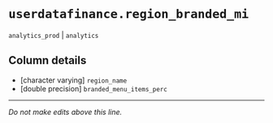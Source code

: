 # `userdatafinance.region_branded_mi`
`analytics_prod` | `analytics`

## Column details
* [character varying] `region_name`
* [double precision] `branded_menu_items_perc`

-------------------------------------------------------------------------------
*Do not make edits above this line.*
